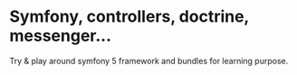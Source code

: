 # Symfony, controllers, doctrine, messenger...
Try & play around symfony 5 framework and bundles for learning purpose.